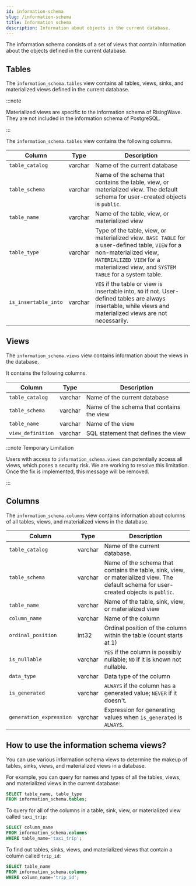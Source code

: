 ```yaml
---
id: information-schema
slug: /information-schema
title: Information schema
description: Information about objects in the current database.
---
```

<head>
  <link rel="canonical" href="https://docs.risingwave.com/docs/current/information-schema/" />
</head>

The information schema consists of a set of views that contain information about the objects defined in the current database.

## Tables

The  `information_schema.tables` view contains all tables, views, sinks, and materialized views defined in the current database.

:::note

Materialized views are specific to the information schema of RisingWave. They are not included in the information schema of PostgreSQL.

:::

The `information_schema.tables` view contains the following columns.

|Column|Type|Description|
|---|---|---|
|`table_catalog`|varchar|Name of the current database |
|`table_schema` |varchar| Name of the schema that contains the table, view, or materialized view. The default schema for user-created objects is `public`.|
|`table_name` | varchar|Name of the table, view, or materialized view|
|`table_type` | varchar| Type of the table, view, or materialized view. `BASE TABLE` for a user-defined table, `VIEW` for a non-materialized view, `MATERIALIZED VIEW` for a materialized view, and `SYSTEM TABLE` for a system table.|
|`is_insertable_into`|varchar|`YES` if the table or view is insertable into, `NO` if not. User-defined tables are always insertable, while views and materialized views are not necessarily.|

## Views

The `information_schema.views` view contains information about the views in the database.

It contains the following columns.

|Column|Type|Description|
|---|---|---|
|`table_catalog`| varchar | Name of the current database |
|`table_schema`| varchar | Name of the schema that contains the view |
|`table_name` | varchar | Name of the view |
|`view_definition` | varchar | SQL statement that defines the view |

:::note Temporary Limitation

Users with access to `information_schema.views` can potentially access all views, which poses a security risk. We are working to resolve this limitation. Once the fix is implemented, this message will be removed.

:::

## Columns

The `information_schema.columns` view contains information about columns of all tables, views, and materialized views in the database.

|Column|Type|Description|
|---|---|---|
|`table_catalog`|varchar| Name of the current database.|
|`table_schema` |varchar| Name of the schema that contains the table, sink, view, or materialized view. The default schema for user-created objects is `public`.|
|`table_name` | varchar| Name of the table, sink, view, or materialized view|
|`column_name` | varchar| Name of the column|
|`ordinal_position`|int32| Ordinal position of the column within the table (count starts at 1)|
|`is_nullable` | varchar| `YES` if the column is possibly nullable; `NO` if it is known not nullable.|
|`data_type` | varchar| Data type of the column|
|`is_generated` | varchar| `ALWAYS` if the column has a generated value; `NEVER` if it doesn't.|
|`generation_expression` | varchar| Expression for generating values when `is_generated` is `ALWAYS`.|

## How to use the information schema views?

You can use various information schema views to determine the makeup of tables, sinks, views, and materialized views in a database.

For example, you can query for names and types of all the tables, views, and materialized views in the current database:

```sql
SELECT table_name, table_type
FROM information_schema.tables;
```

To query for all of the columns in a table, sink, view, or materialized view called `taxi_trip`:

```sql
SELECT column_name
FROM information_schema.columns
WHERE table_name='taxi_trip';
```

To find out tables, sinks, views, and materialized views that contain a column called `trip_id`:

```sql
SELECT table_name
FROM information_schema.columns
WHERE column_name='trip_id';
```
